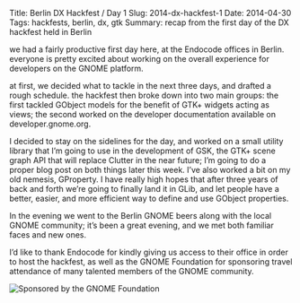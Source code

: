 Title: Berlin DX Hackfest / Day 1
Slug: 2014-dx-hackfest-1
Date: 2014-04-30
Tags: hackfests, berlin, dx, gtk
Summary: recap from the first day of the DX hackfest held in Berlin

we had a fairly productive first day here, at the Endocode offices in
Berlin. everyone is pretty excited about working on the overall experience
for developers on the GNOME platform.

at first, we decided what to tackle in the next three days, and drafted a
rough schedule. the hackfest then broke down into two main groups: the first
tackled GObject models for the benefit of GTK+ widgets acting as views; the
second worked on the developer documentation available on
developer.gnome.org.

I decided to stay on the sidelines for the day, and worked on a small
utility library that I’m going to use in the development of GSK, the GTK+
scene graph API that will replace Clutter in the near future; I’m going to
do a proper blog post on both things later this week. I’ve also worked a bit
on my old nemesis, GProperty. I have really high hopes that after three
years of back and forth we’re going to finally land it in GLib, and let
people have a better, easier, and more efficient way to define and use
GObject properties.

In the evening we went to the Berlin GNOME beers along with the local GNOME
community; it’s been a great evening, and we met both familiar faces and new
ones.

I’d like to thank Endocode for kindly giving us access to their office in
order to host the hackfest, as well as the GNOME Foundation for sponsoring
travel attendance of many talented members of the GNOME community.

![Sponsored by the GNOME Foundation]({filename}/images/sponsored-badge-simple.png)
